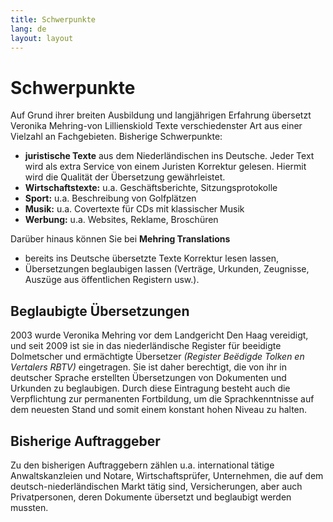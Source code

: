 ```yaml
---
title: Schwerpunkte
lang: de
layout: layout
---
```

# Schwerpunkte

Auf Grund ihrer breiten Ausbildung und langjährigen Erfahrung übersetzt Veronika Mehring-von Lillienskiold Texte verschiedenster Art  aus einer Vielzahl an Fachgebieten. Bisherige Schwerpunkte:

- __juristische Texte__ aus dem Niederländischen ins Deutsche. Jeder Text wird als extra Service von einem Juristen Korrektur gelesen. Hiermit wird die Qualität der Übersetzung gewährleistet.
- __Wirtschaftstexte:__ u.a. Geschäftsberichte, Sitzungsprotokolle
- __Sport:__ u.a. Beschreibung von Golfplätzen
- __Musik:__ u.a. Covertexte für CDs mit klassischer Musik
- __Werbung:__ u.a. Websites, Reklame, Broschüren
 

Darüber hinaus können Sie bei __Mehring Translations__

- bereits ins Deutsche übersetzte Texte Korrektur lesen lassen,
- Übersetzungen beglaubigen lassen (Verträge, Urkunden, Zeugnisse, Auszüge aus öffentlichen Registern usw.).

## Beglaubigte Übersetzungen

2003 wurde Veronika Mehring vor dem Landgericht Den Haag vereidigt, und seit 2009 ist sie in  das niederländische Register für beeidigte Dolmetscher und ermächtigte Übersetzer _(Register Beëdigde Tolken en Vertalers RBTV)_ eingetragen. Sie ist daher berechtigt, die von ihr in deutscher Sprache erstellten Übersetzungen von Dokumenten und Urkunden zu beglaubigen. Durch diese Eintragung besteht auch die Verpflichtung zur permanenten Fortbildung, um die Sprachkenntnisse auf dem neuesten Stand und somit einem konstant hohen Niveau zu halten.


## Bisherige Auftraggeber

Zu den bisherigen Auftraggebern zählen u.a. international tätige Anwaltskanzleien und Notare, Wirtschaftsprüfer, Unternehmen, die auf dem deutsch-niederländischen Markt tätig sind, Versicherungen, aber auch Privatpersonen, deren Dokumente übersetzt und beglaubigt werden mussten.



 

